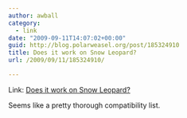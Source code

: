 ```yaml
---
author: awball
category:
  - link
date: "2009-09-11T14:07:02+00:00"
guid: http://blog.polarweasel.org/post/185324910
title: Does it work on Snow Leopard?
url: /2009/09/11/185324910/

---
```

Link: [Does it work on Snow Leopard?](http://doesitworkonsnowleopard.com/)

Seems like a pretty thorough compatibility list.
